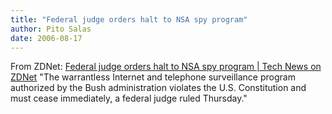 ```yaml
---
title: "Federal judge orders halt to NSA spy program"
author: Pito Salas
date: 2006-08-17
---
```




From ZDNet: [Federal judge orders halt to NSA spy program | Tech News on ZDNet](<http://news.zdnet.com/2100-1035_22-6106772.html?tag=nl.e589> "Federal judge orders halt to NSA spy program | Tech News on ZDNet") "The warrantless Internet and telephone surveillance program authorized by the Bush administration violates the U.S. Constitution and must cease immediately, a federal judge ruled Thursday."


